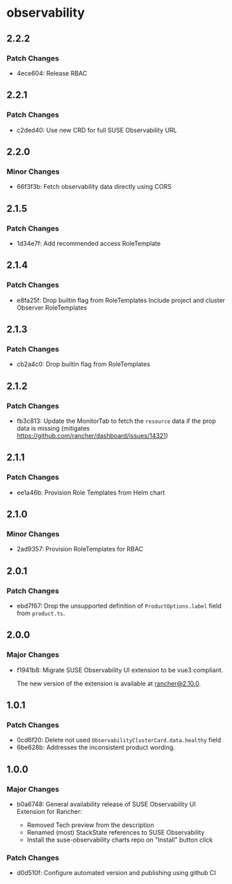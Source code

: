 # observability

## 2.2.2

### Patch Changes

- 4ece604: Release RBAC

## 2.2.1

### Patch Changes

- c2ded40: Use new CRD for full SUSE Observability URL

## 2.2.0

### Minor Changes

- 66f3f3b: Fetch observability data directly using CORS

## 2.1.5

### Patch Changes

- 1d34e7f: Add recommended access RoleTemplate

## 2.1.4

### Patch Changes

- e8fa25f: Drop builtin flag from RoleTemplates
  Include project and cluster Observer RoleTemplates

## 2.1.3

### Patch Changes

- cb2a4c0: Drop builtin flag from RoleTemplates

## 2.1.2

### Patch Changes

- fb3c813: Update the MonitorTab to fetch the `resource` data if the prop data is missing (mitigates https://github.com/rancher/dashboard/issues/14321)

## 2.1.1

### Patch Changes

- ee1a46b: Provision Role Templates from Helm chart

## 2.1.0

### Minor Changes

- 2ad9357: Provision RoleTemplates for RBAC

## 2.0.1

### Patch Changes

- ebd7f67: Drop the unsupported definition of `ProductOptions.label` field from `product.ts`.

## 2.0.0

### Major Changes

- f1941b8: Migrate SUSE Observability UI extension to be vue3 compliant.

  The new version of the extension is available at rancher@2.10.0.

## 1.0.1

### Patch Changes

- 0cd6f20: Delete not used `ObservabilityClusterCard.data.healthy` field
- 6be628b: Addresses the inconsistent product wording.

## 1.0.0

### Major Changes

- b0a6748: General availability release of SUSE Observability UI Extension for Rancher:

  - Removed Tech preview from the description
  - Renamed (most) StackState references to SUSE Observability
  - Install the suse-observability charts repo on "Install" button click

### Patch Changes

- d0d510f: Configure automated version and publishing using github CI
